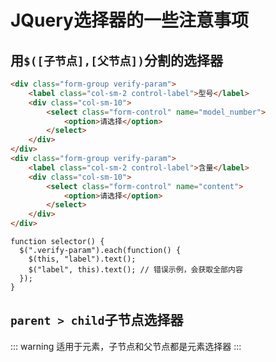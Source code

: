 # JQuery选择器的一些注意事项

## 用`$([子节点],[父节点])`分割的选择器
```html
<div class="form-group verify-param">
    <label class="col-sm-2 control-label">型号</label>
    <div class="col-sm-10">
        <select class="form-control" name="model_number">
            <option>请选择</option>
        </select>
    </div>
</div>
<div class="form-group verify-param">
    <label class="col-sm-2 control-label">含量</label>
    <div class="col-sm-10">
        <select class="form-control" name="content">
            <option>请选择</option>
        </select>
    </div>
</div>
```

```js{3}
function selector() {
  $(".verify-param").each(function() {
    $(this, "label").text();
    $("label", this).text(); // 错误示例，会获取全部内容
  });
}
```

## `parent > child`子节点选择器
::: warning
适用于元素，子节点和父节点都是元素选择器
:::
```html

```
